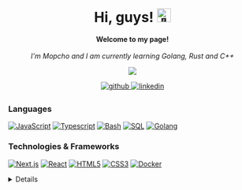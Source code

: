<h1 align="center">Hi, guys! <img src="https://github.com/Mopcho/Mopcho/blob/main/assets/238178097-766d336d-b87d-44ba-807c-c51de2bc6b4d.gif" width="28px" alt="👋"></h1>

<p align="center">
    <b>Welcome to my page!</b><br><br>
    <i>
        I'm Mopcho and I am currently learning Golang, Rust and C++
    </i><br>
</p>

<p align="center">
  <img src="https://count.getloli.com/get/@fujiwarachoki?theme=gelbooru" />
</p>

<div align="center">
<a href="https://github.com/Mopcho" target="_blank">
<img src=https://img.shields.io/badge/github-%2324292e.svg?&style=for-the-badge&logo=github&logoColor=white alt=github style="margin-bottom: 5px;" />
</a>
<a href="https://www.linkedin.com/in/valeri-petkov-2b3a2a1ab/" target="_blank">
<img src=https://img.shields.io/badge/linkedin-%231E77B5.svg?&style=for-the-badge&logo=linkedin&logoColor=white alt=linkedin style="margin-bottom: 5px;" />
</a>
</div>

### Languages
[![JavaScript](https://img.shields.io/badge/javascript-black?style=for-the-badge&logo=javascript)](https://github.com/Mopcho)
[![Typescript](https://img.shields.io/badge/typescript-black?style=for-the-badge&logo=typescript)](https://github.com/Mopcho)
[![Bash](https://img.shields.io/badge/bash-black?style=for-the-badge&logo=gnu-bash&logoColor=white)](https://github.com/Mopcho)
[![SQL](https://img.shields.io/badge/sql-black?style=for-the-badge&logo=mysql)](https://github.com/Mopcho)
[![Golang](https://img.shields.io/badge/go-black?style=for-the-badge&logo=go)](https://github.com/Mopcho)

### Technologies & Frameworks
[![Next.js](https://img.shields.io/badge/next.js-000000?style=for-the-badge&logo=nextdotjs&logoColor=white)](https://github.com/Mopcho)
[![React](https://img.shields.io/badge/react-black?style=for-the-badge&logo=react)](https://github.com/Mopcho)
[![HTML5](https://img.shields.io/badge/html5-black?style=for-the-badge&logo=html5)](https://hub.docker.com/u/Mopcho)
[![CSS3](https://img.shields.io/badge/css3-black?style=for-the-badge&logo=css3)](https://hub.docker.com/u/Mopcho)
[![Docker](https://img.shields.io/badge/docker-black?style=for-the-badge&logo=docker)](https://hub.docker.com/u/Mopcho)

<details>
<p align="center">
  <a href="https://github.com/Mopcho">
    <img src="http://github-profile-summary-cards.vercel.app/api/cards/profile-details?username=Mopcho&theme=transparent" />
  </a>
  <a href="https://github.com/Mopcho">
    <img src="https://github-readme-streak-stats.herokuapp.com/?user=Mopcho&hide_border=true&card_width=338&theme=transparent" />
  </a>
  <a href="https://github.com/Mopcho">
    <img src="http://github-profile-summary-cards.vercel.app/api/cards/stats?username=Mopcho&theme=transparent" />
  </a>
</p>
<table><tr><td valign="top" width="33%">



### Frontend  
<div align="center">  
<a href="https://reactjs.org/" target="_blank"><img style="margin: 10px" src="https://profilinator.rishav.dev/skills-assets/react-original-wordmark.svg" alt="React" height="50" /></a>   
<a href="https://www.w3schools.com/css/" target="_blank"><img style="margin: 10px" src="https://profilinator.rishav.dev/skills-assets/css3-original-wordmark.svg" alt="CSS3" height="50" /></a>  
<a href="https://en.wikipedia.org/wiki/HTML5" target="_blank"><img style="margin: 10px" src="https://profilinator.rishav.dev/skills-assets/html5-original-wordmark.svg" alt="HTML5" height="50" /></a>  
<a href="https://www.javascript.com/" target="_blank"><img style="margin: 10px" src="https://profilinator.rishav.dev/skills-assets/javascript-original.svg" alt="JavaScript" height="50" /></a>  
<a href="https://www.typescriptlang.org/" target="_blank"><img style="margin: 10px" src="https://profilinator.rishav.dev/skills-assets/typescript-original.svg" alt="TypeScript" height="50" /></a>  
<a href="https://nextjs.org/" target="_blank"><img style="margin: 10px" src="https://profilinator.rishav.dev/skills-assets/nextjs.png" alt="NextJS" height="50" />
</div>

</td><td valign="top" width="33%">



### Backend  
<div align="center">  
<a href="https://www.javascript.com/" target="_blank"><img style="margin: 10px" src="https://profilinator.rishav.dev/skills-assets/javascript-original.svg" alt="JavaScript" height="50" /></a>  
<a href="https://www.typescriptlang.org/" target="_blank"><img style="margin: 10px" src="https://profilinator.rishav.dev/skills-assets/typescript-original.svg" alt="TypeScript" height="50" /></a>   
<a href="https://nodejs.org/" target="_blank"><img style="margin: 10px" src="https://profilinator.rishav.dev/skills-assets/nodejs-original-wordmark.svg" alt="Node.js" height="50" /></a>  
<a href="https://www.linux.org/" target="_blank"><img style="margin: 10px" src="https://profilinator.rishav.dev/skills-assets/linux-original.svg" alt="Linux" height="50" /></a>  
<a href="https://github.com/" target="_blank"><img style="margin: 10px" src="https://profilinator.rishav.dev/skills-assets/git-scm-icon.svg" alt="Git" height="50" /></a>  
<a href="https://www.gnu.org/software/bash/" target="_blank"><img style="margin: 10px" src="https://profilinator.rishav.dev/skills-assets/gnu_bash-icon.svg" alt="Bash" height="50" /></a>   
<a href="https://nextjs.org/" target="_blank"><img style="margin: 10px" src="https://profilinator.rishav.dev/skills-assets/nextjs.png" alt="NextJS" height="50" /></a> 
</div>

</td><td valign="top" width="33%">



### DevOps  
<div align="center">  
<a href="https://aws.amazon.com/" target="_blank"><img style="margin: 10px" src="https://profilinator.rishav.dev/skills-assets/amazonwebservices-original-wordmark.svg" alt="AWS" height="50" /></a>  
<a href="https://www.linux.org/" target="_blank"><img style="margin: 10px" src="https://profilinator.rishav.dev/skills-assets/linux-original.svg" alt="Linux" height="50" /></a>  
<a href="https://github.com/" target="_blank"><img style="margin: 10px" src="https://profilinator.rishav.dev/skills-assets/git-scm-icon.svg" alt="Git" height="50" /></a>  
<a href="https://www.gnu.org/software/bash/" target="_blank"><img style="margin: 10px" src="https://profilinator.rishav.dev/skills-assets/gnu_bash-icon.svg" alt="Bash" height="50" /></a>
  <a href="https://docs.microsoft.com/en-us/powershell/" target="_blank"><img style="margin: 10px" src="https://profilinator.rishav.dev/skills-assets/powershell.png" alt="PowerShell" height="50" /></a>


</div>

</td></tr></table>  

<br/>

<br/>  

</details>
